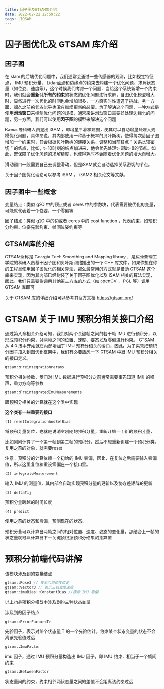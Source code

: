 ```yaml
---
title: 因子图及GTSAM库介绍
date: 2022-02-22 12:59:22
tags: LIOSAM
---
```


# 因子图优化及 GTSAM 库介绍

## 因子图

在 slam 的后端优化问题中，我们通常会通过一些传感器的观测，比如视觉特征点， IMU 预积分量， Lidar面点和边缘点的约束去构建一个优化问题，求解状态量（如位姿、速度等），这个时候我们考虑一个问题，当给这个系统新增一个约束时，我们就会**重新**对**所有的约束**的状态的优化问题进行求解，当图优化模型增大时，显然进行一次优化的时间也会增加很多，一方面实时性遭遇了挑战，另一方面，很久之前的状态似乎也没有继续更新的必要。为了解决这个问题，一种方式是使用**滑动窗口**来控制优化问题的规模，通常来讲滑动窗口需要好处理边缘化的问题，另一方面，我们可以使用**因子图**的模型来解决这个问题

Kaess 等科研人员提出 iSAM ，即增量平滑和建图，使其可以自动增量处理大规模优化问题，具体来说，其内部使用一种基于概率的贝叶斯树，使得每次给因子图增加一个约束时，其会根据贝叶斯树的连接关系，调整和当前结点 “ 关系比较密切 ” 的结点，比如，t=10时刻的结点加进来，他会优先处理t=9和t=8的节点。如此，既保障了优化问题的求解精度，也使得耗时不会随着优化问题的增大而增大。

滑动窗口一般需要自己去调整滑动，但是iSAM就会自动选择关系密切的节点。

关于因子图优化理论可以参考 iSAM ， iSAM2 相关论文等文献。

## 因子图中一些概念

变量结点：类似 g2O 中的顶点或者 ceres 中的参数块，代表需要被优化的变量，可能就代表着一个位姿，一个零偏等

因子结点：类似 g2O 中的边或者 ceres 中的 cost function ，代表约束，如预积分约束、位姿先验约束、帧间位姿约束等

## GTSAM库的介绍

GTSAM全称是 Georgia Tech Smoothing and Mapping library ，是佐治亚理工学院的科研人员基于因子图和贝叶斯网络推出的一个 C++ 库文件，如果你想在你的工程里使用因子图优化的相关算法，那么最常用的方式就是借助 GTSAM 这个库来实现，因为其内部已经封装了关于因子图优化以及 iSAM 相关的算法实现，因此，我们只需要像调用其他第三方库的方式（如 openCV ， PCL 等）调用 GTSAM 库即可

关于 GTSAM 库的详细介绍可以参考其官方文档 https://gtsam.org/

# GTSAM 关于 IMU 预积分相关接口介绍

通过第八章相关介绍可知，我们对两个关键帧之间的若干帧 IMU 进行预积分，以形成预积分约束，对两帧之间的位置、速度、姿态以及零偏进行约束。 GTSAM 从 4.0 版本开始就在内部增加了 IMU 预积分相关的接口，因此，为了实现把预积分因子加入到图优化框架中，我们有必要熟悉一下 GTSAM 中跟 IMU 预积分相关的接口定义。

```
gtsam::PreintegrationParams
```

预积分相关参数，我们对 IMU 数据进行预积分之前通常需要事先知道 IMU 的噪声，重力方向等参数

```
gtsam::PreintegratedImuMeasurements
```

跟预积分相关的计算就在这个类中实现

**这个类有一些重要的接口**

```
(1) resetIntegrationAndSetBias
```

将预积分量复位，也就是说清空刚刚的预积分量，重新开始一个新的预积分量，

比如刚刚计算了一个第一帧到第二帧的预积分，然后不想重新创建一个预积分类，复用之前的对象，就需要reset

注意：预积分的计算依赖一个初始的 IMU 零偏，因此，在复位之后需要输入零偏值，所以这里复位和重设零偏在一个接口里。

```
(2) integrateMeasurement
```

输入 IMU 的测量值，其内部会自动实现预积分量的更新以及协方差矩阵的更新

```
(3) deltaTij
```

预积分量跨越的时间长度

```
(4) predict
```

使用之前的状态和零偏，预测现在的状态。

预积分量可以计算出两帧之间的相对位置、速度、姿态的变化量，那结合上一帧的状态量就可以计算出下一关键帧根据预积分结果的推算值

# 预积分前端代码讲解

该模块涉及到的变量结点

```c++
gtsam::Pose3 // 表示六自由度位姿
gtsam::Vector3 // 表示三自由度速度
gtsam::imuBias::ConstantBias //表示 IMU 零偏
```

以上也是预积分模型中涉及到的三种状态变量

涉及到的因子结点

```c++
gtsam::PriorFactor<T>
```

先验因子，表示对某个状态量 T 的一个先验估计，约束某个状态变量的状态不会离该先验值过远

```
gtsam::ImuFactor
```

imu 因子，通过 IMU 预积分量构造出 IMU 因子，即 IMU 约束，相当于一个帧间约束

```
gtsam::BetweenFactor
```

状态量间的约束，约束相邻两状态量之间的差值不会距离该约束过远

